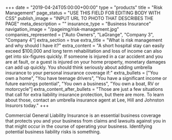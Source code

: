 +++
date = "2019-04-24T05:00:00+00:00"
type = "products"
title = "Risk Management"
page_status = "USE THIS FIELD FOR EDITING BODY WITH CSS"
publish_image = "INPUT URL TO PHOTO THAT DESCRIBES THE PAGE"
meta_description = ""
insurance_type = "Business Insurance"
navigation_image = "/pageimg/risk-management.jpg"
companies_represented = ["Auto Owners", "LaGrange", "Company 3", "Company 4"]
extra_section = true
extra_title = "What is risk management and why should I have it?"
extra_content = "A short hospital stay can easily exceed $100,000 and long term rehabilitation and loss of income can also get into six-figures quickly. If someone is injured in a car accident and you are at fault, or a guest is injured on your home property, monetary damages can add up quickly. You should think seriously about adding umbrella insurance to your personal insurance coverage if:"
extra_bullets = ["You own a home", "You have teenage drivers", "You have a significant income or future earnings potential", "You own a business", "You own a boat, RV or motorcycle"]
extra_content_after_bullets = "Those are just a few situations that call for extra liability insurance protection, but there are more. To learn about those, contact an umbrella insurance agent at Lee, Hill and Johnston Insurors today."
+++

Commercial General Liability Insurance is an essential business coverage that protects you and your business from claims and lawsuits against you in that might occur in the course of operating your business. Identifying potential business liability risks is something.
